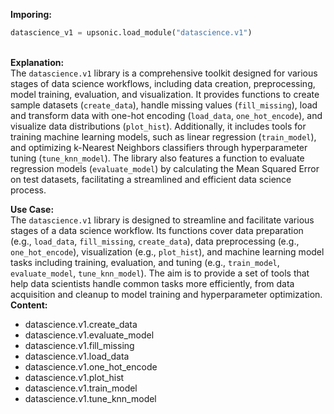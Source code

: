 <b class="custom_code_highlight_green">Imporing:</b><br>
```python
datascience_v1 = upsonic.load_module("datascience.v1")
```
<br><b class="custom_code_highlight_green">Explanation:</b><br>The `datascience.v1` library is a comprehensive toolkit designed for various stages of data science workflows, including data creation, preprocessing, model training, evaluation, and visualization. It provides functions to create sample datasets (`create_data`), handle missing values (`fill_missing`), load and transform data with one-hot encoding (`load_data`, `one_hot_encode`), and visualize data distributions (`plot_hist`). Additionally, it includes tools for training machine learning models, such as linear regression (`train_model`), and optimizing k-Nearest Neighbors classifiers through hyperparameter tuning (`tune_knn_model`). The library also features a function to evaluate regression models (`evaluate_model`) by calculating the Mean Squared Error on test datasets, facilitating a streamlined and efficient data science process.

<b class="custom_code_highlight_green">Use Case:</b><br>The `datascience.v1` library is designed to streamline and facilitate various stages of a data science workflow. Its functions cover data preparation (e.g., `load_data`, `fill_missing`, `create_data`), data preprocessing (e.g., `one_hot_encode`), visualization (e.g., `plot_hist`), and machine learning model tasks including training, evaluation, and tuning (e.g., `train_model`, `evaluate_model`, `tune_knn_model`). The aim is to provide a set of tools that help data scientists handle common tasks more efficiently, from data acquisition and cleanup to model training and hyperparameter optimization.
<br><b class="custom_code_highlight_green">Content:</b><br>
  - datascience.v1.create_data
  - datascience.v1.evaluate_model
  - datascience.v1.fill_missing
  - datascience.v1.load_data
  - datascience.v1.one_hot_encode
  - datascience.v1.plot_hist
  - datascience.v1.train_model
  - datascience.v1.tune_knn_model
